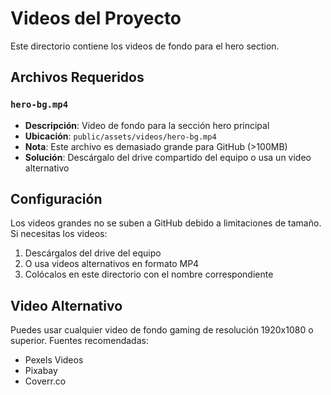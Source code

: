 # Videos del Proyecto

Este directorio contiene los videos de fondo para el hero section.

## Archivos Requeridos

### `hero-bg.mp4`
- **Descripción**: Video de fondo para la sección hero principal
- **Ubicación**: `public/assets/videos/hero-bg.mp4`
- **Nota**: Este archivo es demasiado grande para GitHub (>100MB)
- **Solución**: Descárgalo del drive compartido del equipo o usa un video alternativo

## Configuración

Los videos grandes no se suben a GitHub debido a limitaciones de tamaño.
Si necesitas los videos:

1. Descárgalos del drive del equipo
2. O usa videos alternativos en formato MP4
3. Colócalos en este directorio con el nombre correspondiente

## Video Alternativo

Puedes usar cualquier video de fondo gaming de resolución 1920x1080 o superior.
Fuentes recomendadas:
- Pexels Videos
- Pixabay
- Coverr.co

